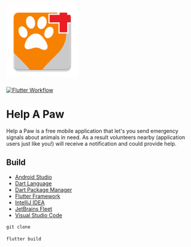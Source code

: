 [Android]: https://developer.android.com/studio
[Dart]: https://dart.dev/
[Fleet]: https://jetbrains.com/fleet/
[Flutter]: https://flutter.dev/
[IDEA]: https://jetbrains.com/idea/
[Pub]: https://pub.dev/
[VSCode]: https://code.visualstudio.com/docs

<a href="https://github.com/HelpAPaw/Flutter">
  <h1>
    <picture>
      <img src="https://github.com/HelpAPaw/Flutter/blob/dev/web/icons/help_a_paw_res.png" alt="">
    </picture>
  </h1>
</a>

[![Flutter Workflow](https://github.com/HelpAPaw/Flutter/actions/workflows/flutter.yml/badge.svg)](https://github.com/HelpAPaw/Flutter/actions/workflows/flutter.yml)

# Help A Paw

Help a Paw is a free mobile application that let's you send emergency signals about animals in need. As a result volunteers nearby (application users just like you!) will receive a notification and could provide help.

## Build

- [Android Studio][Android]
- [Dart Language][Dart]
- [Dart Package Manager][Pub]
- [Flutter Framework][Flutter]
- [IntelliJ IDEA][IDEA]
- [JetBrains Fleet][Fleet]
- [Visual Studio Code][VSCode]

```shell
git clone

flutter build
```
